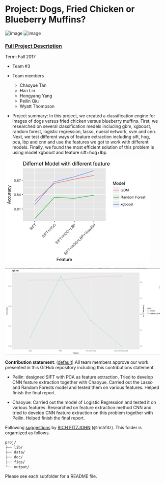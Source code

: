 # Project: Dogs, Fried Chicken or Blueberry Muffins?
![image](figs/chicken.jpg)
![image](figs/muffin.jpg)

### [Full Project Description](doc/project3_desc.md)

Term: Fall 2017

+ Team #3
+ Team members
	+ Chaoyue Tan
    + Han Lin 
    + Hongyang Yang
    + Peilin Qiu
    + Wyatt Thompson


+ Project summary: In this project, we created a classification engine for images of dogs versus fried chicken versus blueberry muffins.
First, we researched on several classification medels including gbm, xgboost, random forest, logistic regression, lasso, nueral network, svm and cnn. Next, we test different ways of feature extraction including sift, hog, pca, lbp and cnn and use the features we got to work with different models. Finally, we found the most efficient solution of this problem is using model xgboost and feature sift+hog+lbp.

![image](figs/mode_vs_feature.png)

![image](figs/xgb.PNG)


**Contribution statement**: ([default](doc/a_note_on_contributions.md)) All team members approve our work presented in this GitHub repository including this contributions statement. 

+ Peilin: designed SIFT with PCA as feature extraction. Tried to develop CNN feature extraction together with Chaoyue. Carried out the Lasso and Random Forests model and tested them on various features. Helped finish the final report.

+ Chaoyue: Carried out the model of Logistic Regression and tested it on various features. Researched on feature extraction method CNN and tried to develop CNN feature extraction on this problem together with Peilin. Helped finish the final report.

Following [suggestions](http://nicercode.github.io/blog/2013-04-05-projects/) by [RICH FITZJOHN](http://nicercode.github.io/about/#Team) (@richfitz). This folder is orgarnized as follows.

```
proj/
├── lib/
├── data/
├── doc/
├── figs/
└── output/
```

Please see each subfolder for a README file.
